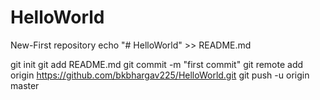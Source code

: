 # HelloWorld
New-First repository
echo "# HelloWorld" >> README.md

git init
git add README.md
git commit -m "first commit"
git remote add origin https://github.com/bkbhargav225/HelloWorld.git
git push -u origin master
